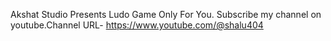 Akshat Studio Presents Ludo Game Only For You.
Subscribe my channel on youtube.Channel URL-
https://www.youtube.com/@shalu404
